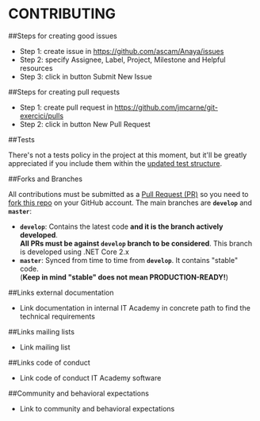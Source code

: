 # CONTRIBUTING

##Steps for creating good issues
  * Step 1: create issue in https://github.com/ascam/Anaya/issues
  *	Step 2: specify Assignee, Label, Project, Milestone and Helpful resources
  * Step 3: click in button Submit New Issue

##Steps for creating pull requests
  * Step 1: create pull request in https://github.com/jmcarne/git-exercici/pulls
  * Step 2: click in button New Pull Request

##Tests

There's not a tests policy in the project at this moment, but it'll be greatly appreciated if you include them within the [updated test structure](./test/readme.md).

##Forks and Branches

All contributions must be submitted as a [Pull Request (PR)](https://help.github.com/articles/about-pull-requests/) so you need to [fork this repo](https://help.github.com/articles/fork-a-repo/) on your GitHub account.
The main branches are **`develop`** and **`master`**:

- **`develop`**: Contains the latest code **and it is the branch actively developed**.  
**All PRs must be against `develop` branch to be considered**. This branch is developed using .NET Core 2.x
- **`master`**: Synced from time to time from **`develop`**. It contains "stable" code.  
(**Keep in mind "stable" does not mean PRODUCTION-READY!**)

##Links external documentation
  * Link documentation in internal IT Academy in concrete path to find the technical requirements

##Links mailing lists
  * Link mailing list

##Links code of conduct
  * Link code of conduct IT Academy software

##Community and behavioral expectations
  * Link to community and behavioral expectations
